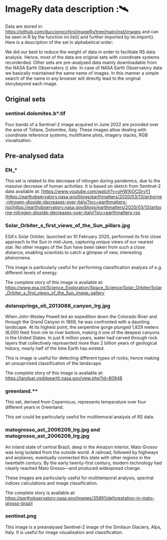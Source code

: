 # ImageRy data description :🛰️

Data are stored in: https://github.com/ducciorocchini/imageRy/tree/main/inst/images
and can be seen in R by the function im.list() and further imported by im.import(). Here is a description of the set in alphabetical order:

We did our best to reduce the weight of data in order to facilitate RS data analysis.
Hence, most of the data are original sets with coordinate systems recorderded. Other sets are pre-analysed data mainly downloadable from the NASA Earth Observatory () site.
In case of NASA Earth Observatory data we basically maintained the same name of images. In this manner a simple search of the name in any browser will directly lead to the original storybeyond each image. 

## Original sets
### sentinel.dolomites.b*.tif
Four bands of a Sentinel-2 image acquired in June 2022 are provided over the area of Tofane, Dolomites, Italy.
These images allow dealing with coordinate reference systems, multiframe plots, imagery stacks, RGB visualisation.

## Pre-analysed data

### EN_*
This set is related to the decrease of nitrogen during pandemics, due to the massive decrease of human activities. It is based on sketch from Sentinel-2 data available at: 
[https://www.youtube.com/watch?v=oHWXjOCDrvY](https://earthobservatory.nasa.gov/blogs/earthmatters/2020/03/13/airborne-nitrogen-dioxide-decreases-over-italy/?src=earthmatters-rss)https://earthobservatory.nasa.gov/blogs/earthmatters/2020/03/13/airborne-nitrogen-dioxide-decreases-over-italy/?src=earthmatters-rss

### Solar_Orbiter_s_first_views_of_the_Sun_pillars.jpg
ESA's Solar Orbiter, launched on 10 February 2020, performed its first close approach to the Sun in mid-June, capturing unique views of our nearest star. No other images of the Sun have been taken from such a close distance, enabling scientists to catch a glimpse of new, interesting phenomena.

This image is particularly useful for performing classification analysis of e.g. different levels of energy.

The complete story of this image is available at:
https://www.esa.int/Science_Exploration/Space_Science/Solar_Orbiter/Solar_Orbiter_s_first_views_of_the_Sun_image_gallery

### dolansprings_oli_2013088_canyon_lrg.jpg
When John Wesley Powell led an expedition down the Colorado River and through the Grand Canyon in 1869, he was confronted with a daunting landscape. At its highest point, the serpentine gorge plunged 1,829 meters (6,000 feet) from rim to river bottom, making it one of the deepest canyons in the United States. In just 6 million years, water had carved through rock layers that collectively represented more than 2 billion years of geological history, nearly half of the time Earth has existed.

This is image is useful for detecting different types of rocks; hence making an unsuprvised classification of the landscape.

The complete story of this image is available at:
https://landsat.visibleearth.nasa.gov/view.php?id=80948

### greenland.**
This set, derived from Copernicus, represents temperature over four different years in Greenland. 

This set could be particularly useful for multitemoral analysis of RS data.

### matogrosso_ast_2006209_lrg.jpg and matogrosso_ast_2006209_lrg.jpg
An inland state of central Brazil, deep in the Amazon interior, Mato Grosso was long isolated from the outside world. A railroad, followed by highways and airplanes, eventually connected this state with other regions in the twentieth century. By the early twenty-first century, modern technology had clearly reached Mato Grosso—and produced widespread change.

These images are particularly useful for multitemporal analysis, spectral indices calculations and image classification.

The complete story is available at:
https://earthobservatory.nasa.gov/images/35891/deforestation-in-mato-grosso-brazil

### sentinel.png
This image is a preanalysed Sentinel-2 image of the Similaun Glaciers, Alps, Italy. It is useful for image visualisation and classification.
